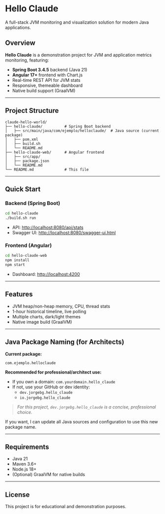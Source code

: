 # Hello Claude

A full-stack JVM monitoring and visualization solution for modern Java applications.

## Overview

**Hello Claude** is a demonstration project for JVM and application metrics monitoring, featuring:
- **Spring Boot 3.4.5** backend (Java 21)
- **Angular 17+** frontend with Chart.js
- Real-time REST API for JVM stats
- Responsive, themeable dashboard
- Native build support (GraalVM)

---

## Project Structure

```
claude-hello-world/
├── hello-claude/          # Spring Boot backend
│   ├── src/main/java/com/ejemplo/helloclaude/  # Java source (current package)
│   ├── pom.xml
│   ├── build.sh
│   └── README.md
├── hello-claude-web/      # Angular frontend
│   ├── src/app/
│   ├── package.json
│   └── README.md
└── README.md              # This file
```

---

## Quick Start

### Backend (Spring Boot)
```bash
cd hello-claude
./build.sh run
```
- API: [http://localhost:8080/api/stats](http://localhost:8080/api/stats)
- Swagger UI: [http://localhost:8080/swagger-ui.html](http://localhost:8080/swagger-ui.html)

### Frontend (Angular)
```bash
cd hello-claude-web
npm install
npm start
```
- Dashboard: [http://localhost:4200](http://localhost:4200)

---

## Features
- JVM heap/non-heap memory, CPU, thread stats
- 1-hour historical timeline, live polling
- Multiple charts, dark/light themes
- Native image build (GraalVM)

---

## Java Package Naming (for Architects)

**Current package:**
```
com.ejemplo.helloclaude
```

**Recommended for professional/architect use:**
- If you own a domain: `com.yourdomain.hello_claude`
- If not, use your GitHub or dev identity:
  - `dev.jorgebg.hello_claude`
  - `io.jorgebg.hello_claude`

> _For this project, `dev.jorgebg.hello_claude` is a concise, professional choice._

If you want, I can update all Java sources and configuration to use this new package name.

---

## Requirements
- Java 21
- Maven 3.6+
- Node.js 18+
- (Optional) GraalVM for native builds

---

## License
This project is for educational and demonstration purposes. 